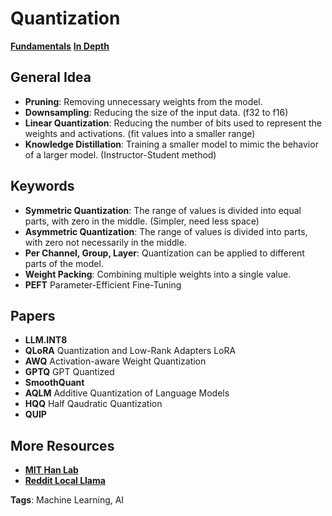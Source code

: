 # Quantization
[**Fundamentals**](https://learn.deeplearning.ai/courses/quantization-fundamentals)
[**In Depth**](https://learn.deeplearning.ai/courses/quantization-in-depth)


## General Idea
- **Pruning**: Removing unnecessary weights from the model.
- **Downsampling**: Reducing the size of the input data. (f32 to f16)
- **Linear Quantization**: Reducing the number of bits used to represent the weights and activations. (fit values into a smaller range)
- **Knowledge Distillation**: Training a smaller model to mimic the behavior of a larger model. (Instructor-Student method)

## Keywords
- **Symmetric Quantization**: The range of values is divided into equal parts, with zero in the middle. (Simpler, need less space)
- **Asymmetric Quantization**: The range of values is divided into parts, with zero not necessarily in the middle.
- **Per Channel, Group, Layer**: Quantization can be applied to different parts of the model.
- **Weight Packing**: Combining multiple weights into a single value.
- **PEFT** Parameter-Efficient Fine-Tuning


## Papers
- **LLM.INT8**
- **QLoRA** Quantization and Low-Rank Adapters LoRA
- **AWQ** Activation-aware Weight Quantization
- **GPTQ** GPT Quantized
- **SmoothQuant** 
- **AQLM** Additive Quantization of Language Models
- **HQQ** Half Qaudratic Quantization
- **QUIP** 
## More Resources

- [**MIT Han Lab**](https://hanlab.mit.edu/)
- [**Reddit Local Llama**](https://www.reddit.com/r/LocalLLaMA/)

**Tags**: Machine Learning, AI